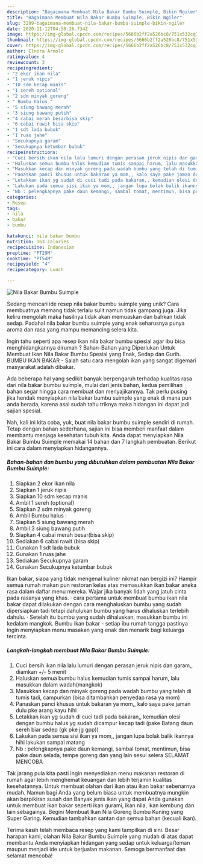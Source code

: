 ```yaml
---
description: "Bagaimana Membuat Nila Bakar Bumbu Suimple, Bikin Ngiler"
title: "Bagaimana Membuat Nila Bakar Bumbu Suimple, Bikin Ngiler"
slug: 3299-bagaimana-membuat-nila-bakar-bumbu-suimple-bikin-ngiler
date: 2020-11-12T04:50:26.734Z
image: https://img-global.cpcdn.com/recipes/5666b2ff2a526bc8/751x532cq70/nila-bakar-bumbu-suimple-foto-resep-utama.jpg
thumbnail: https://img-global.cpcdn.com/recipes/5666b2ff2a526bc8/751x532cq70/nila-bakar-bumbu-suimple-foto-resep-utama.jpg
cover: https://img-global.cpcdn.com/recipes/5666b2ff2a526bc8/751x532cq70/nila-bakar-bumbu-suimple-foto-resep-utama.jpg
author: Elnora Arnold
ratingvalue: 4
reviewcount: 3
recipeingredient:
- "2 ekor ikan nila"
- "1 jeruk nipis"
- "10 sdm kecap manis"
- "1 sereh optional"
- "2 sdm minyak goreng"
- " Bumbu halus "
- "5 siung bawang merah"
- "3 siung bawang putih"
- "4 cabai merah besarbisa skip"
- "6 cabai rawit bisa skip"
- "1 sdt lada bubuk"
- "1 ruas jahe"
- "Secukupnya garam"
- "Secukupnya ketumbar bubuk"
recipeinstructions:
- "Cuci bersih ikan nila lalu lumuri dengan perasan jeruk nipis dan garam,, diamkan +/- 5 menit"
- "Haluskan semua bumbu halus kemudian tumis sampai harum, lalu masukkan dalam wadah(mangkok)"
- "Masukkan kecap dan minyak goreng pada wadah bumbu yang telah di tumis tadi, campurkan (bisa ditambahkan penyedap rasa ya mom)"
- "Panaskan panci khusus untuk bakaran ya mom,, kalo saya pake jaman dulu pke arang kayu hihi"
- "Letakkan ikan yg sudah di cuci tadi pada bakaran,, kemudian olesi dengan bumbu halus yg sudah dicampur kecap tadi (pake Batang daun sereh biar sedep (gk pke jg gpp))"
- "Lakukan pada semua sisi ikan ya mom,, jangan lupa bolak balik ikannya hihi lakukan sampai matang"
- "Nb : pelengkapnya pake daun kemangi, sambal tomat, mentimun, bisa pake daun selada, tempe goreng dan yang lain sesui selera SELAMAT MENCOBA"
categories:
- Resep
tags:
- nila
- bakar
- bumbu

katakunci: nila bakar bumbu 
nutrition: 163 calories
recipecuisine: Indonesian
preptime: "PT29M"
cooktime: "PT54M"
recipeyield: "4"
recipecategory: Lunch

---
```



![Nila Bakar Bumbu Suimple](https://img-global.cpcdn.com/recipes/5666b2ff2a526bc8/751x532cq70/nila-bakar-bumbu-suimple-foto-resep-utama.jpg)

Sedang mencari ide resep nila bakar bumbu suimple yang unik? Cara membuatnya memang tidak terlalu sulit namun tidak gampang juga. Jika keliru mengolah maka hasilnya tidak akan memuaskan dan bahkan tidak sedap. Padahal nila bakar bumbu suimple yang enak seharusnya punya aroma dan rasa yang mampu memancing selera kita.

Ingin tahu seperti apa resep ikan nila bakar bumbu spesial agar ibu bisa menghidangkannya dirumah ? Bahan-Bahan yang Diperlukan Untuk Membuat Ikan Nila Bakar Bumbu Spesial yang Enak, Sedap dan Gurih. BUMBU IKAN BAKAR - Salah satu cara mengolah ikan yang sangat digemari masyarakat adalah dibakar.

Ada beberapa hal yang sedikit banyak berpengaruh terhadap kualitas rasa dari nila bakar bumbu suimple, mulai dari jenis bahan, kedua pemilihan bahan segar hingga cara membuat dan menyajikannya. Tak perlu pusing jika hendak menyiapkan nila bakar bumbu suimple yang enak di mana pun anda berada, karena asal sudah tahu triknya maka hidangan ini dapat jadi sajian spesial.


Nah, kali ini kita coba, yuk, buat nila bakar bumbu suimple sendiri di rumah. Tetap dengan bahan sederhana, sajian ini bisa memberi manfaat dalam membantu menjaga kesehatan tubuh kita. Anda dapat menyiapkan Nila Bakar Bumbu Suimple memakai 14 bahan dan 7 langkah pembuatan. Berikut ini cara dalam menyiapkan hidangannya.

<!--inarticleads1-->

##### Bahan-bahan dan bumbu yang dibutuhkan dalam pembuatan Nila Bakar Bumbu Suimple:

1. Siapkan 2 ekor ikan nila
1. Siapkan 1 jeruk nipis
1. Siapkan 10 sdm kecap manis
1. Ambil 1 sereh (optional)
1. Siapkan 2 sdm minyak goreng
1. Ambil  Bumbu halus :
1. Siapkan 5 siung bawang merah
1. Ambil 3 siung bawang putih
1. Siapkan 4 cabai merah besar(bisa skip)
1. Sediakan 6 cabai rawit (bisa skip)
1. Gunakan 1 sdt lada bubuk
1. Gunakan 1 ruas jahe
1. Sediakan Secukupnya garam
1. Gunakan Secukupnya ketumbar bubuk


Ikan bakar, siapa yang tidak mengenal kuliner nikmat nan bergizi ini? Hampir semua rumah makan pun restoran kelas atas memasukkan ikan bakar aneka rasa dalam daftar menu mereka. Wajar jika banyak lidah yang jatuh cinta pada rasanya yang khas. · cara pertama untuk membuat bumbu ikan nila bakar dapat dilakukan dengan cara menghaluskan bumbu yang sudah dipersiapkan tadi tetapi dahulukan bumbu yang harus dihaluskan terlebih dahulu. · Setelah itu bumbu yang sudah dihaluskan, masukkan bumbu ini kedalam mangkok. Bumbu ikan bakar - setiap ibu rumah tangga pastinya ingin menyiapkan menu masakan yang enak dan menarik bagi keluarga tercinta. 

<!--inarticleads2-->

##### Langkah-langkah membuat Nila Bakar Bumbu Suimple:

1. Cuci bersih ikan nila lalu lumuri dengan perasan jeruk nipis dan garam,, diamkan +/- 5 menit
1. Haluskan semua bumbu halus kemudian tumis sampai harum, lalu masukkan dalam wadah(mangkok)
1. Masukkan kecap dan minyak goreng pada wadah bumbu yang telah di tumis tadi, campurkan (bisa ditambahkan penyedap rasa ya mom)
1. Panaskan panci khusus untuk bakaran ya mom,, kalo saya pake jaman dulu pke arang kayu hihi
1. Letakkan ikan yg sudah di cuci tadi pada bakaran,, kemudian olesi dengan bumbu halus yg sudah dicampur kecap tadi (pake Batang daun sereh biar sedep (gk pke jg gpp))
1. Lakukan pada semua sisi ikan ya mom,, jangan lupa bolak balik ikannya hihi lakukan sampai matang
1. Nb : pelengkapnya pake daun kemangi, sambal tomat, mentimun, bisa pake daun selada, tempe goreng dan yang lain sesui selera SELAMAT MENCOBA


Tak jarang pula kita pasti ingin menyediakan menu makanan restoran di rumah agar lebih menghemat keuangan dan lebih terjamin kualitas kesehatannya. Untuk membuat olahan dari ikan atau ikan bakar sebenarnya mudah. Namun bagi Anda yang belum biasa untuk membuatnya mungkin akan berpikiran susah dan Banyak jenis ikan yang dapat Anda gunakan untuk membuat ikan bakar seperti ikan gurami, ikan nila, ikan kembung dan lain sebagainya. Begini Membuat Ikan Nila Goreng Bumbu Kuning yang Super Garing. Kemudian tambahkan santan dan semua bahan (kecuali ikan). 

Terima kasih telah membaca resep yang kami tampilkan di sini. Besar harapan kami, olahan Nila Bakar Bumbu Suimple yang mudah di atas dapat membantu Anda menyiapkan hidangan yang sedap untuk keluarga/teman maupun menjadi ide untuk berjualan makanan. Semoga bermanfaat dan selamat mencoba!
